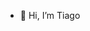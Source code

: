 - 👋 Hi, I’m Tiago
<!--- - 👀 I’m interested in ...
  - 🌱 I’m currently learning React, Node, Express and MongoDB.
- 📫 How to reach me .. .--->

<!---
tiagonunes1/tiagonunes1 is a ✨ special ✨ repository because its `README.md` (this file) appears on your GitHub profile.
You can click the Preview link to take a look at your changes.
--->
